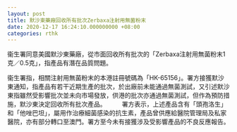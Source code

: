 ```yaml
---
layout: post
title: 默沙東藥廠回收所有批次Zerbaxa注射用無菌粉末
date: 2020-12-17 16:24:10.000000000 +08:00
categories: rthk
---
```


衞生署同意美國默沙東藥廠，從市面回收所有批次的「Zerbaxa注射用無菌粉末1克／0.5克」，指產品有潛在品質問題。

衞生署指，相關注射用無菌粉末的本港註冊號碼為「HK-65156」。署方接獲默沙東通知，指產品有若干近期生產的批次，於出廠前未能通過無菌測試，又引述默沙東指雖然受影響批次並未向市場發放，供港的批次亦通過無菌測試，但作為預防措施，默沙東決定回收所有批次產品。
　　 
署方表示，上述產品含有「頭孢洛生」和「他唑巴坦」，屬用作治療細菌感染的抗生素，產品曾供應給醫院管理局及私家醫院，亦有部分轉口至澳門。署方至今未有接獲涉及受影響產品的不良反應報告。
